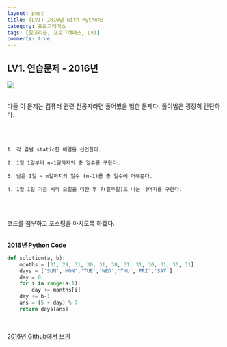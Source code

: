 ```yaml
---
layout: post
title: (LV1) 2016년 with Python3
category: 프로그래머스
tags: [알고리즘, 프로그래머스, Lv1]
comments: true
---
```


## LV1. 연습문제 - 2016년



![](/assets/img/2016년.png)

<br> 다들 이 문제는 컴퓨터 관련 전공자라면 풀어봤을 법한 문제다. 풀이법은 굉장히 간단하다.

<br><br>

```
1. 각 월별 static한 배열을 선언한다.

2. 1월 1일부터 n-1월까지의 총 일수를 구한다.

3. 남은 1일 ~ m일까지의 일수 (m-1)를 총 일수에 더해준다.

4. 1월 1일 기준 시작 요일을 더한 후 7(일주일)로 나눈 나머지를 구한다.
```

<br><br>

코드를 첨부하고 포스팅을 마치도록 하겠다. <br>
<br>

**2016년 Python Code**

```python
def solution(a, b):
    months = [31, 29, 31, 30, 31, 30, 31, 31, 30, 31, 30, 31]
    days = ['SUN','MON','TUE','WED','THU','FRI','SAT']
    day = 0
    for i in range(a-1):
        day += months[i]
    day += b-1
    ans = (5 + day) % 7 
    return days[ans]
```

<br>

[2016년 Github에서 보기](https://github.com/ljh9601/BOJ-Programmers/blob/master/Programmers/Lv1/2016년.py)

